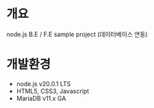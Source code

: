 # 개요
node.js B.E / F.E sample project (데이터베이스 연동)

# 개발환경
- node.js v20.0.1 LTS
- HTML5, CSS3, Javascript
- MariaDB v11.x GA
